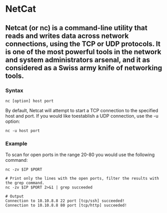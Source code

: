 # NetCat

## Netcat (or nc) is a command-line utility that reads and writes data across network connections, using the TCP or UDP protocols. It is one of the most powerful tools in the network and system administrators arsenal, and it as considered as a Swiss army knife of networking tools.

### Syntax
```shell
nc [option] host port
```

By default, Netcat will attempt to start a TCP connection to the specified host and port. If you would like toestablish a UDP connection, use the -u option:
```shell
nc -u host port
```

### Example
To scan for open ports in the range 20-80 you would use the following command:
```shell
nc -zv $IP $PORT

# Print only the lines with the open ports, filter the results with the grep command.
nc -zv $IP $PORT 2>&1 | grep succeeded

# Output
Connection to 10.10.8.8 22 port [tcp/ssh] succeeded!
Connection to 10.10.8.8 80 port [tcp/http] succeeded!
```

###
